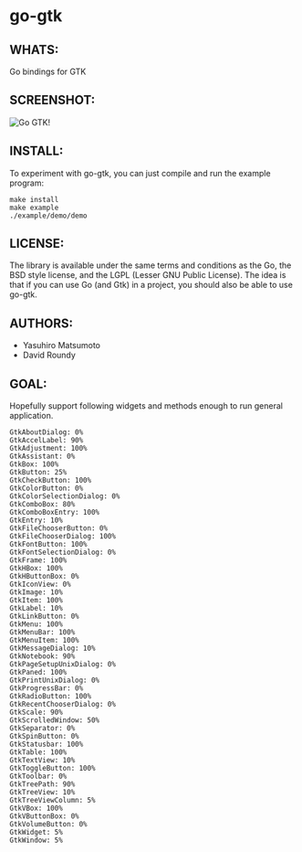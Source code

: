 go-gtk
======

WHATS:
------

  Go bindings for GTK 

SCREENSHOT:
-----------

![Go GTK!](http://github.com/mattn/go-gtk/raw/gh-pages/static/images/screenshot.png "Go GTK!")

INSTALL:
--------

  To experiment with go-gtk, you can just compile and run the example
  program:

    make install
    make example
    ./example/demo/demo

LICENSE:
--------

  The library is available under the same terms and conditions as the Go, the BSD style license, and the LGPL (Lesser GNU Public License). The idea is that if you can use Go (and Gtk) in a project, you should also be able to use go-gtk.

AUTHORS:
--------

  * Yasuhiro Matsumoto
  * David Roundy

GOAL:
-----

  Hopefully support following widgets and methods enough to run general application. 

    GtkAboutDialog: 0%
    GtkAccelLabel: 90%
    GtkAdjustment: 100%
    GtkAssistant: 0%
    GtkBox: 100%
    GtkButton: 25%
    GtkCheckButton: 100%
    GtkColorButton: 0%
    GtkColorSelectionDialog: 0%
    GtkComboBox: 80%
    GtkComboBoxEntry: 100%
    GtkEntry: 10%
    GtkFileChooserButton: 0%
    GtkFileChooserDialog: 100%
    GtkFontButton: 100%
    GtkFontSelectionDialog: 0%
    GtkFrame: 100%
    GtkHBox: 100%
    GtkHButtonBox: 0%
    GtkIconView: 0%
    GtkImage: 10%
    GtkItem: 100%
    GtkLabel: 10%
    GtkLinkButton: 0%
    GtkMenu: 100%
    GtkMenuBar: 100%
    GtkMenuItem: 100%
    GtkMessageDialog: 10%
    GtkNotebook: 90%
    GtkPageSetupUnixDialog: 0%
    GtkPaned: 100%
    GtkPrintUnixDialog: 0%
    GtkProgressBar: 0%
    GtkRadioButton: 100%
    GtkRecentChooserDialog: 0%
    GtkScale: 90%
    GtkScrolledWindow: 50%
    GtkSeparator: 0%
    GtkSpinButton: 0%
    GtkStatusbar: 100%
    GtkTable: 100%
    GtkTextView: 10%
    GtkToggleButton: 100%
    GtkToolbar: 0%
    GtkTreePath: 90%
    GtkTreeView: 10%
    GtkTreeViewColumn: 5%
    GtkVBox: 100%
    GtkVButtonBox: 0%
    GtkVolumeButton: 0%
    GtkWidget: 5%
    GtkWindow: 5%
